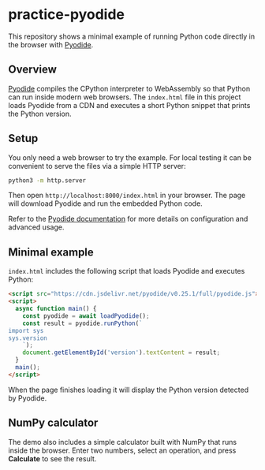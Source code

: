 # practice-pyodide

This repository shows a minimal example of running Python code directly in the browser with [Pyodide](https://pyodide.org/en/stable/).

## Overview

[Pyodide](https://pyodide.org/en/stable/) compiles the CPython interpreter to WebAssembly so that Python can run inside modern web browsers. The `index.html` file in this project loads Pyodide from a CDN and executes a short Python snippet that prints the Python version.

## Setup

You only need a web browser to try the example. For local testing it can be convenient to serve the files via a simple HTTP server:

```bash
python3 -m http.server
```

Then open `http://localhost:8000/index.html` in your browser. The page will download Pyodide and run the embedded Python code.

Refer to the [Pyodide documentation](https://pyodide.org/en/stable/) for more details on configuration and advanced usage.

## Minimal example

`index.html` includes the following script that loads Pyodide and executes Python:

```html
<script src="https://cdn.jsdelivr.net/pyodide/v0.25.1/full/pyodide.js"></script>
<script>
  async function main() {
    const pyodide = await loadPyodide();
    const result = pyodide.runPython(`
import sys
sys.version
    `);
    document.getElementById('version').textContent = result;
  }
  main();
</script>
```

When the page finishes loading it will display the Python version detected by Pyodide.

## NumPy calculator

The demo also includes a simple calculator built with NumPy that runs inside the browser. Enter two numbers, select an operation, and press **Calculate** to see the result.
